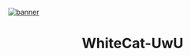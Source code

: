 <!-- banner -->

[![banner](link-to-img)](https://github.com/WhiteCat-UwU)


<!-- header -->

<h1 align="center">WhiteCat-UwU</h1>


<!-- info -->

